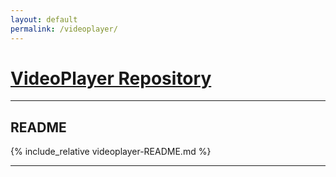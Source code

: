 ```yaml
---
layout: default
permalink: /videoplayer/
---
```

<h1 id="readme"><a href="https://github.com/Trevelopment/Mazda-Videoplayer">VideoPlayer Repository</a></h1>
<hr>
<h2>README</h2>
{% include_relative videoplayer-README.md %}
<hr>
<!--h2 id="changelog"></h2>

<hr-->
<!--div class="home">

  <h1 class="page-heading">Posts</h1>

  <ul class="post-list">
    {% for post in site.posts %}
      <li>
        <span class="post-meta">{{ post.date | date: "%b %-d, %Y" }}</span>

        <h2>
          <a class="post-link" href="{{ post.url | prepend: site.baseurl }}">{{ post.title }}</a>
        </h2>
      </li>
    {% endfor %}
  </ul>

  <p class="rss-subscribe">subscribe <a href="{{ "/feed.xml" | prepend: site.baseurl }}">via RSS</a></p>

</div-->

